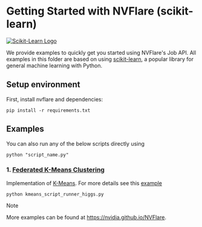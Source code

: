 # Getting Started with NVFlare (scikit-learn)
[![Scikit-Learn Logo](https://upload.wikimedia.org/wikipedia/commons/0/05/Scikit_learn_logo_small.svg)](https://scikit-learn.org/)

We provide examples to quickly get you started using NVFlare's Job API. 
All examples in this folder are based on using [scikit-learn](https://scikit-learn.org/), a popular library for general machine learning with Python.

## Setup environment
First, install nvflare and dependencies:
```commandline
pip install -r requirements.txt
```

## Examples
You can also run any of the below scripts directly using
```commandline
python "script_name.py"
```
### 1. [Federated K-Means Clustering](./kmeans_script_runner_higgs.py)
Implementation of [K-Means](https://arxiv.org/abs/1602.05629). For more details see this [example](../../../advanced/sklearn-kmeans/README.md) 
```commandline
python kmeans_script_runner_higgs.py
```

> [!NOTE]
> More examples can be found at https://nvidia.github.io/NVFlare.
